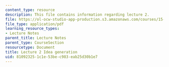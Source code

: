 ```yaml
---
content_type: resource
description: This file contains information regarding lecture 2.
file: https://ol-ocw-studio-app-production.s3.amazonaws.com/courses/15-390-new-enterprises-spring-2013/810923251c1e53bec983eab25d30b1e7_MIT15_390S13_lec02.pdf
file_type: application/pdf
learning_resource_types:
- Lecture Notes
parent_title: Lecture Notes
parent_type: CourseSection
resourcetype: Document
title: Lecture 2 Idea generation
uid: 81092325-1c1e-53be-c983-eab25d30b1e7
---
```


